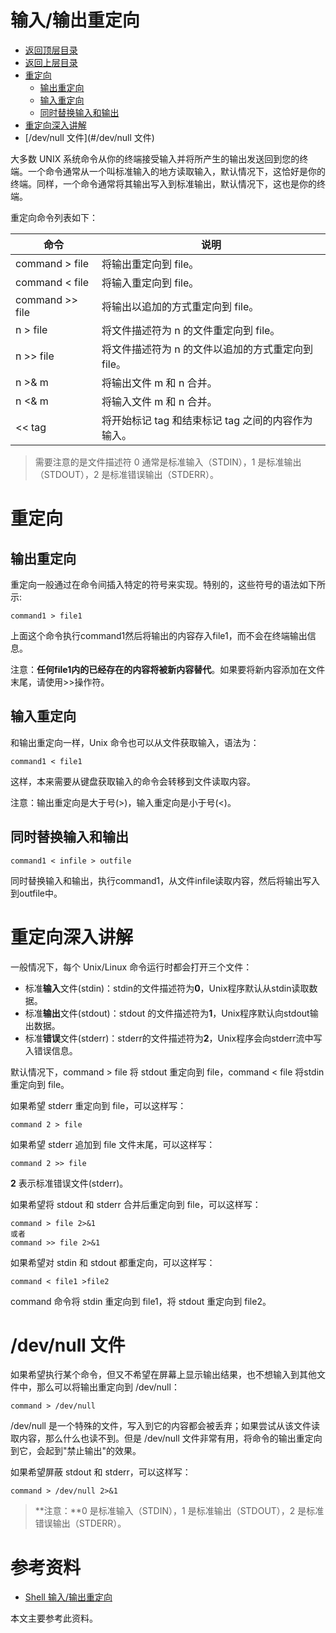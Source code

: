 # 输入/输出重定向

- [返回顶层目录](../../../../README.md)
- [返回上层目录](../shell.md)
- [重定向](#重定向)
  - [输出重定向](#输出重定向)
  - [输入重定向](#输入重定向)
  - [同时替换输入和输出](#同时替换输入和输出)
- [重定向深入讲解](#重定向深入讲解)
- [/dev/null 文件](#/dev/null 文件)

大多数 UNIX 系统命令从你的终端接受输入并将所产生的输出发送回到您的终端。一个命令通常从一个叫标准输入的地方读取输入，默认情况下，这恰好是你的终端。同样，一个命令通常将其输出写入到标准输出，默认情况下，这也是你的终端。

重定向命令列表如下：

| 命令            | 说明                                               |
| --------------- | -------------------------------------------------- |
| command > file  | 将输出重定向到 file。                              |
| command < file  | 将输入重定向到 file。                              |
| command >> file | 将输出以追加的方式重定向到 file。                  |
| n > file        | 将文件描述符为 n 的文件重定向到 file。             |
| n >> file       | 将文件描述符为 n 的文件以追加的方式重定向到 file。 |
| n >& m          | 将输出文件 m 和 n 合并。                           |
| n <& m          | 将输入文件 m 和 n 合并。                           |
| << tag          | 将开始标记 tag 和结束标记 tag 之间的内容作为输入。 |

> 需要注意的是文件描述符 0 通常是标准输入（STDIN），1 是标准输出（STDOUT），2 是标准错误输出（STDERR）。

# 重定向

## 输出重定向

重定向一般通过在命令间插入特定的符号来实现。特别的，这些符号的语法如下所示:

```shell
command1 > file1
```

上面这个命令执行command1然后将输出的内容存入file1，而不会在终端输出信息。

注意：**任何file1内的已经存在的内容将被新内容替代**。如果要将新内容添加在文件末尾，请使用>>操作符。

## 输入重定向

和输出重定向一样，Unix 命令也可以从文件获取输入，语法为：

```shell
command1 < file1
```

这样，本来需要从键盘获取输入的命令会转移到文件读取内容。

注意：输出重定向是大于号(>)，输入重定向是小于号(<)。

## 同时替换输入和输出

```shell
command1 < infile > outfile
```

同时替换输入和输出，执行command1，从文件infile读取内容，然后将输出写入到outfile中。

# 重定向深入讲解

一般情况下，每个 Unix/Linux 命令运行时都会打开三个文件：

- 标准**输入**文件(stdin)：stdin的文件描述符为**0**，Unix程序默认从stdin读取数据。
- 标准**输出**文件(stdout)：stdout 的文件描述符为**1**，Unix程序默认向stdout输出数据。
- 标准**错误**文件(stderr)：stderr的文件描述符为**2**，Unix程序会向stderr流中写入错误信息。

默认情况下，command > file 将 stdout 重定向到 file，command < file 将stdin 重定向到 file。

如果希望 stderr 重定向到 file，可以这样写：

```shell
command 2 > file
```

如果希望 stderr 追加到 file 文件末尾，可以这样写：

```shell
command 2 >> file
```

**2** 表示标准错误文件(stderr)。

如果希望将 stdout 和 stderr 合并后重定向到 file，可以这样写：

```shell
command > file 2>&1
或者
command >> file 2>&1
```

如果希望对 stdin 和 stdout 都重定向，可以这样写：

```shell
command < file1 >file2
```

command 命令将 stdin 重定向到 file1，将 stdout 重定向到 file2。

# /dev/null 文件

如果希望执行某个命令，但又不希望在屏幕上显示输出结果，也不想输入到其他文件中，那么可以将输出重定向到 /dev/null：

```shell
command > /dev/null
```

/dev/null 是一个特殊的文件，写入到它的内容都会被丢弃；如果尝试从该文件读取内容，那么什么也读不到。但是 /dev/null 文件非常有用，将命令的输出重定向到它，会起到"禁止输出"的效果。

如果希望屏蔽 stdout 和 stderr，可以这样写：

```shell
command > /dev/null 2>&1
```

>**注意：**0 是标准输入（STDIN），1 是标准输出（STDOUT），2 是标准错误输出（STDERR）。



# 参考资料

* [Shell 输入/输出重定向](https://www.runoob.com/linux/linux-shell-io-redirections.html)

本文主要参考此资料。

